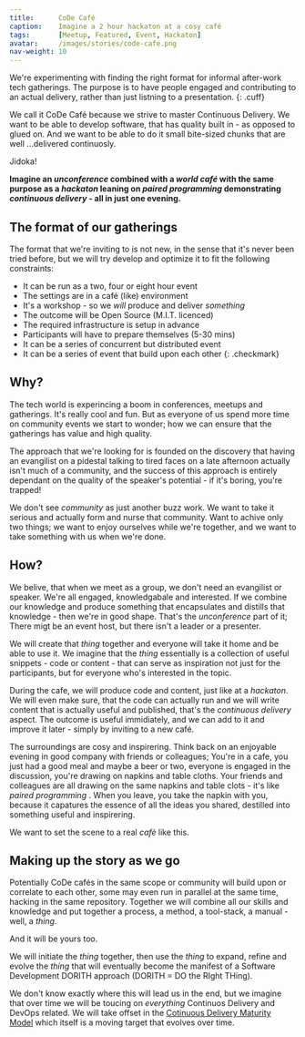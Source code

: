```yaml
---
title:      CoDe Café
caption:    Imagine a 2 hour hackaton at a cosy café
tags:       [Meetup, Featured, Event, Hackaton]
avatar:     /images/stories/code-cafe.png
nav-weight: 10
---
```

We're experimenting with finding the right format for informal after-work tech gatherings. The purpose is to have people engaged and contributing to an actual delivery, rather than just listning to a presentation.
{: .cuff}

<!--break-->

We call it CoDe Café because we strive to master Continuous Delivery. We want to be able to develop software, that has quality built in - as opposed to glued on. And we want to be able to do it small bite-sized chunks that are well ...delivered continuosly.

Jidoka!

**Imagine an  _unconference_ combined with a _world café_ with the same purpose as a _hackaton_ leaning on _paired programming_ demonstrating _continuous delivery_ - all in just one evening.**

## The format of our gatherings
The format that we're inviting to is not new, in the sense that it's never been tried before, but we will try develop and optimize it to fit the following constraints:

* It can be run as a two, four or eight hour event
* The settings are in a café (like) environment
* It's a workshop - so we _will_ produce and deliver _something_
* The outcome will be Open Source (M.I.T. licenced)
* The required infrastructure is setup in advance
* Participants will have to prepare themselves (5-30 mins)
* It can be a series of concurrent but distributed event
* It can be a series of event that build upon each other
{: .checkmark}

## Why?
The tech world is experincing a boom in conferences, meetups and gatherings. It's really cool and fun. But as everyone of us spend more time on community events we start to wonder; how we can ensure that the gatherings has value and high quality.

The approach that we're looking for is founded on the discovery that having an evangilist on a pidestal talking to tired faces on a late afternoon actually isn't much of a community, and the success of this approach is entirely dependant on the quality of the speaker's potential - if it's boring, you're trapped!

We don't see _community_ as just another buzz work. We want to take it serious and actually form and nurse that community. Want to achive only two things; we want to enjoy ourselves while we're together, and we want to take something with us when we're done.

## How?
We belive, that when we meet as a group, we don't need an evangilist or speaker. We're all engaged, knowledgabale and interested. If we combine our knowledge and produce something that encapsulates and distills that knowledge - then we're in good shape. That's the _unconference_ part of it; There migt be an event host, but there isn't a leader or a presenter.

We will create that _thing_ together and everyone will take it home and be able to use it. We imagine that the _thing_ essentially is a collection of useful snippets - code or content -  that can serve as inspiration not just for the participants, but for everyone who's interested in the topic.

During the cafe, we will produce code and content, just like at a _hackaton_. We will even make sure, that the code can actually run and we will write content that is actually useful and published, that's the _continuous delivery_ aspect. The outcome is useful immidiately, and we can add to it and improve it later - simply by inviting to a new café.

The surroundings are cosy and inspirering. Think back on an enjoyable evening in  good company with friends or colleagues; You're in a cafe, you just had a good meal and maybe a beer or two, everyone is engaged in the discussion, you're drawing on napkins and table cloths. Your friends and colleagues are all drawing on the same napkins and table clots - it's like _paired programming_ . When you leave, you take the napkin with you, because it capatures the essence of all the ideas you shared, destilled into something useful and inspirering.

We want to set the scene to a real _cafè_ like this.

## Making up the story as we go

Potentially CoDe cafés in the same scope or community will build upon or correlate to each other, some may even run in parallel at the same time, hacking in the same repository. Together we will combine all our skills and knowledge and put together a process, a method, a tool-stack, a manual - well, a _thing_.

And it will be yours too.

We will initiate the _thing_ together, then use the _thing_ to expand, refine and evolve the _thing_ that will eventually become the manifest of a Software Development DORITH approach (DORITH = DO the RIght THing).

We don't know exactly where this will lead us in the end, but we imagine that over time we will be toucing on _everything_ Continuos Delivery and DevOps related. We will take offset in the [Cotinuous Delivery Maturity Model](http://code-maturity.praqma.com) which itself is a moving target that evolves over time.
